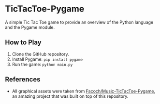 # TicTacToe-Pygame
A simple Tic Tac Toe game to provide an overview of the Python language and the Pygame module.

## How to Play
1. Clone the GitHub repository.
2. Install Pygame: `pip install pygame`
3. Run the game: `python main.py`

## References
- All graphical assets were taken from [Facoch/Music-TicTacToe-Pygame](https://github.com/Facoch/Music-TicTacToe-Pygame), an amazing project that was built on top of this repository.
